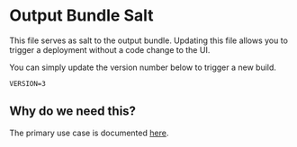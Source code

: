 # Output Bundle Salt

This file serves as salt to the output bundle. Updating this file allows you to
trigger a deployment without a code change to the UI.

You can simply update the version number below to trigger a new build.

```
VERSION=3
```

## Why do we need this?
The primary use case is documented [here](./docs/guides/run_updated_e2e_tests_in_luci_ui_promoter.md).
